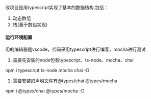 改项目是用typescript实现了基本的数据结构,包括：
1. 动态数组
2. 栈(基于数组实现)


#### 运行环境配置

用的编辑器是vscode，代码采用typescript进行编写，mocha进行测试

1. 需要先安装的node包有typescript、ts-node、mocha、chai

npm i typescript ts-node mocha chai -D

2. 需要安装的声明文件有@types/chai  @types/mocha

npm i @types/chai @types/mocha -D